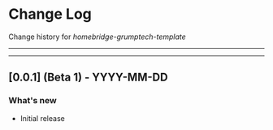 # Change Log
Change history for _homebridge-grumptech-template_

---
---
## [0.0.1] (Beta 1) - YYYY-MM-DD

### What's new
- Initial release

